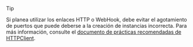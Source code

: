 > [!TIP]
>
> Si planea utilizar los enlaces HTTP o WebHook, debe evitar el agotamiento de puertos que puede deberse a la creación de instancias incorrecta. Para más información, consulte el [documento de prácticas recomendadas de HTTPClient](https://github.com/mspnp/performance-optimization/blob/master/ImproperInstantiation/docs/ImproperInstantiation.md).
>
